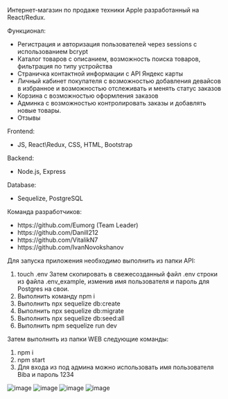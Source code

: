 Интернет-магазин по продаже техники Apple разработанный на React/Redux.

Функционал:
- Регистрация и авторизация пользователей через sessions с использованием bcrypt
- Каталог товаров с описанием, возможность поиска товаров, фильтрация по типу устройства
- Страничка контактной информации с API Яндекс карты
- Личный кабинет покупателя с возможностью добавления девайсов в избранное и возможностью отслеживать и менять статус заказов
- Корзина с возможностью оформления заказов
- Админка с возможностью контролировать заказы и добавлять новые товары.
- Отзывы

Frontend:
- JS, React\Redux, CSS, HTML, Bootstrap

Backend:
- Node.js, Express

Database:
<ul>
  <li>Sequelize, PostgreSQL</li>
</ul>

Команда разработчиков:
<ul>
  <li>https://github.com/Eumorg (Team Leader)</li>
  <li>https://github.com/Danill212</li>
  <li>https://github.com/VitalikN7</li>
  <li>https://github.com/IvanNovokshanov</li>
</ul>

Для запуска приложения необходимо выполнить из папки API:
1. touch .env  Затем скопировать в свежесозданный файл .env строки из файла .env_example, изменив имя пользователя и пароль для Postgres на свои.
2. Выполнить команду npm i
3. Выполнить npx sequelize db:create
4. Выполнить npx sequelize db:migrate
5. Выполнить npx sequelize db:seed:all
6. Выполнить npm sequelize run dev

Затем выполнить из папки WEB следующие команды:
1. npm i
2. npm start
3. Для входа из под админа можно использовать имя пользователя Biba и пароль 1234

![image](https://user-images.githubusercontent.com/96069898/187669340-82de685a-ac93-49e6-889c-5d82dd95ae5c.png)
![image](https://user-images.githubusercontent.com/96069898/187669705-6ed756dd-cea8-4420-85eb-644893f940db.png)
![image](https://user-images.githubusercontent.com/96069898/187670074-7da69e64-24fe-4161-819b-d7fcb5e7f324.png)
![image](https://user-images.githubusercontent.com/96069898/187669904-f13780cb-6c8d-41ca-b47e-91ec882afa3a.png)




